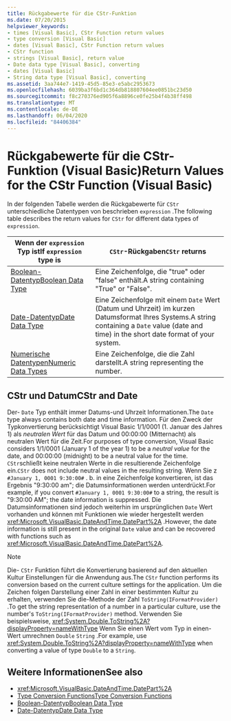 ```yaml
---
title: Rückgabewerte für die CStr-Funktion
ms.date: 07/20/2015
helpviewer_keywords:
- times [Visual Basic], CStr Function return values
- type conversion [Visual Basic]
- dates [Visual Basic], CStr Function return values
- CStr function
- strings [Visual Basic], return value
- Date data type [Visual Basic], converting
- dates [Visual Basic]
- String data type [Visual Basic], converting
ms.assetid: 3aa744e7-1419-45d5-85e3-e5abc2953673
ms.openlocfilehash: 6039ba3f6bd1c364db818807604ee0851bc23d50
ms.sourcegitcommit: f8c270376ed905f6a8896ce0fe25b4f4b38ff498
ms.translationtype: MT
ms.contentlocale: de-DE
ms.lasthandoff: 06/04/2020
ms.locfileid: "84406384"
---
```

# <a name="return-values-for-the-cstr-function-visual-basic"></a><span data-ttu-id="29441-102">Rückgabewerte für die CStr-Funktion (Visual Basic)</span><span class="sxs-lookup"><span data-stu-id="29441-102">Return Values for the CStr Function (Visual Basic)</span></span>
<span data-ttu-id="29441-103">In der folgenden Tabelle werden die Rückgabewerte für `CStr` unterschiedliche Datentypen von beschrieben `expression` .</span><span class="sxs-lookup"><span data-stu-id="29441-103">The following table describes the return values for `CStr` for different data types of `expression`.</span></span>  
  
|<span data-ttu-id="29441-104">Wenn der `expression` Typ ist</span><span class="sxs-lookup"><span data-stu-id="29441-104">If `expression` type is</span></span>|<span data-ttu-id="29441-105">`CStr`-Rückgaben</span><span class="sxs-lookup"><span data-stu-id="29441-105">`CStr` returns</span></span>|  
|-----------------------------|--------------------|  
|[<span data-ttu-id="29441-106">Boolean-Datentyp</span><span class="sxs-lookup"><span data-stu-id="29441-106">Boolean Data Type</span></span>](../data-types/boolean-data-type.md)|<span data-ttu-id="29441-107">Eine Zeichenfolge, die "true" oder "false" enthält.</span><span class="sxs-lookup"><span data-stu-id="29441-107">A string containing "True" or "False".</span></span>|  
|[<span data-ttu-id="29441-108">Date-Datentyp</span><span class="sxs-lookup"><span data-stu-id="29441-108">Date Data Type</span></span>](../data-types/date-data-type.md)|<span data-ttu-id="29441-109">Eine Zeichenfolge mit einem `Date` Wert (Datum und Uhrzeit) im kurzen Datumsformat Ihres Systems.</span><span class="sxs-lookup"><span data-stu-id="29441-109">A string containing a `Date` value (date and time) in the short date format of your system.</span></span>|  
|[<span data-ttu-id="29441-110">Numerische Datentypen</span><span class="sxs-lookup"><span data-stu-id="29441-110">Numeric Data Types</span></span>](../../programming-guide/language-features/data-types/numeric-data-types.md)|<span data-ttu-id="29441-111">Eine Zeichenfolge, die die Zahl darstellt.</span><span class="sxs-lookup"><span data-stu-id="29441-111">A string representing the number.</span></span>|  
  
## <a name="cstr-and-date"></a><span data-ttu-id="29441-112">CStr und Datum</span><span class="sxs-lookup"><span data-stu-id="29441-112">CStr and Date</span></span>  
 <span data-ttu-id="29441-113">Der- `Date` Typ enthält immer Datums-und Uhrzeit Informationen.</span><span class="sxs-lookup"><span data-stu-id="29441-113">The `Date` type always contains both date and time information.</span></span> <span data-ttu-id="29441-114">Für den Zweck der Typkonvertierung berücksichtigt Visual Basic 1/1/0001 (1. Januar des Jahres 1) als *neutralen Wert* für das Datum und 00:00:00 (Mitternacht) als neutralen Wert für die Zeit.</span><span class="sxs-lookup"><span data-stu-id="29441-114">For purposes of type conversion, Visual Basic considers 1/1/0001 (January 1 of the year 1) to be a *neutral value* for the date, and 00:00:00 (midnight) to be a neutral value for the time.</span></span> <span data-ttu-id="29441-115">`CStr`schließt keine neutralen Werte in die resultierende Zeichenfolge ein.</span><span class="sxs-lookup"><span data-stu-id="29441-115">`CStr` does not include neutral values in the resulting string.</span></span> <span data-ttu-id="29441-116">Wenn Sie z `#January 1, 0001 9:30:00#` . b. in eine Zeichenfolge konvertieren, ist das Ergebnis "9:30:00 am"; die Datumsinformationen werden unterdrückt.</span><span class="sxs-lookup"><span data-stu-id="29441-116">For example, if you convert `#January 1, 0001 9:30:00#` to a string, the result is "9:30:00 AM"; the date information is suppressed.</span></span> <span data-ttu-id="29441-117">Die Datumsinformationen sind jedoch weiterhin im ursprünglichen `Date` Wert vorhanden und können mit Funktionen wie wieder hergestellt werden <xref:Microsoft.VisualBasic.DateAndTime.DatePart%2A> .</span><span class="sxs-lookup"><span data-stu-id="29441-117">However, the date information is still present in the original `Date` value and can be recovered with functions such as <xref:Microsoft.VisualBasic.DateAndTime.DatePart%2A>.</span></span>  
  
> [!NOTE]
> <span data-ttu-id="29441-118">Die- `CStr` Funktion führt die Konvertierung basierend auf den aktuellen Kultur Einstellungen für die Anwendung aus.</span><span class="sxs-lookup"><span data-stu-id="29441-118">The `CStr` function performs its conversion based on the current culture settings for the application.</span></span> <span data-ttu-id="29441-119">Um die Zeichen folgen Darstellung einer Zahl in einer bestimmten Kultur zu erhalten, verwenden Sie die-Methode der Zahl `ToString(IFormatProvider)` .</span><span class="sxs-lookup"><span data-stu-id="29441-119">To get the string representation of a number in a particular culture, use the number's `ToString(IFormatProvider)` method.</span></span> <span data-ttu-id="29441-120">Verwenden Sie beispielsweise, <xref:System.Double.ToString%2A?displayProperty=nameWithType> Wenn Sie einen Wert vom Typ in einen-Wert umrechnen `Double` `String` .</span><span class="sxs-lookup"><span data-stu-id="29441-120">For example, use <xref:System.Double.ToString%2A?displayProperty=nameWithType> when converting a value of type `Double` to a `String`.</span></span>  
  
## <a name="see-also"></a><span data-ttu-id="29441-121">Weitere Informationen</span><span class="sxs-lookup"><span data-stu-id="29441-121">See also</span></span>

- <xref:Microsoft.VisualBasic.DateAndTime.DatePart%2A>
- [<span data-ttu-id="29441-122">Type Conversion Functions</span><span class="sxs-lookup"><span data-stu-id="29441-122">Type Conversion Functions</span></span>](type-conversion-functions.md)
- [<span data-ttu-id="29441-123">Boolean-Datentyp</span><span class="sxs-lookup"><span data-stu-id="29441-123">Boolean Data Type</span></span>](../data-types/boolean-data-type.md)
- [<span data-ttu-id="29441-124">Date-Datentyp</span><span class="sxs-lookup"><span data-stu-id="29441-124">Date Data Type</span></span>](../data-types/date-data-type.md)

